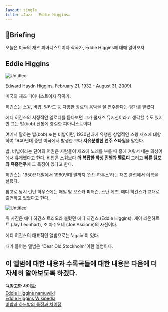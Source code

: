 ```yaml
---
layout: single
title: ✏Jazz - Eddie Higgins✏
---
```

## 📢Briefing
오늘은 미국의 재즈 피아니스트이자 작곡가, Eddie Higgins에 대해 알아보자

## Eddie Higgins
![Untitled](https://prod-files-secure.s3.us-west-2.amazonaws.com/e4891742-f7fc-4416-90f7-2daedffa55cd/b2bb3cb8-b897-4e21-8043-299c5f683409/Untitled.png)

Edward Haydn Higgins, February 21, 1932 - August 31, 2009)

미국의 재즈 피아니스트이자 작곡가.

히긴스는 스윙, 비밥, 발라드 등 다양한 장르의 음악을 잘 연주한다는 평가를 받았다.

에디 히긴스의 서정적인 멜로디를 듣다보면 그가 쿨재즈 뮤지션이라고 생각할 수도 있지만 그는 밥(bob) 전통에 충실한 피아니스트이다.

여기서 말하는 밥(bob) 또는 비밥이란, 1930년대에 유행한 상업적인 스윙 재즈에 대항하여 1940년대 중반 미국에서 발생한 보다 **자유분방한 연주 스타일**을 말한다.

밥, 비밥이라는 단어의 어원은 사람들이 재즈에 노래를 부를 때 흥에 겨워서 내는 의성어에서 유래했다고 한다. 비밥은 스윙보다 **더 복잡한 화성 진행과 멜로디** 그리고 **빠른 템포와 즉흥연주**에 그 특징이 있다고 한다.

히긴스는 1950년대말에서 1960년대 말까지 ‘런던 하우스’라는 재즈 클럽에서 이름을 날렸다.

참고로 당시 런던 하우스에는 매일 밤 오스카 피터슨, 스탄 게츠, 에디 히긴스가 교대로 출연하고 있었다고 한다..

![Untitled](https://prod-files-secure.s3.us-west-2.amazonaws.com/e4891742-f7fc-4416-90f7-2daedffa55cd/c80c4269-3ff2-437a-bd8b-88ee84655f18/Untitled.png)

위 사진은 에디 히긴스 트리오라 불렸던 에디 히긴스 (Eddie Higgins), 제이 레온하르트 (Jay Leonhart), 조 아쉬오네 (Joe Ascione)의 사진이다.

에디 히긴스의 대표적인 앨범으로는 'again'이 있다.

내가 들어본 앨범은 “Dear Old Stockholm”이란 앨범이다. 

이 앨범에 대한 내용과 수록곡들에 대한 내용은 다음에 더 자세히 알아보도록 하겠다.
--
**🔍참고한 사이트:** <br>
[Eddie Higgins namuwiki](https://namu.wiki/w/%EC%97%90%EB%94%94%20%ED%9E%88%EA%B8%B4%EC%8A%A4)<br>
[Eddie Higgins Wikipedia](https://ko.wikipedia.org/wiki/%EC%97%90%EB%94%94_%ED%9E%88%EA%B8%B4%EC%8A%A4)<br>
[비밥과 하드밥의 특징과 차이점](https://m.blog.naver.com/denlifestyle/220591427882)<br>


